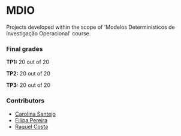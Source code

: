 # MDIO

Projects developed within the scope of 'Modelos Determinísticos de Investigação Operacional' course.

### Final grades

**TP1:** 20 out of 20

**TP2:** 20 out of 20

**TP3:** 20 out of 20

### Contributors
* [Carolina Santejo](https://github.com/CarolinaSantejo)
* [Filipa Pereira](https://github.com/FilipaPereira00)
* [Raquel Costa](https://github.com/chelesgaroth)